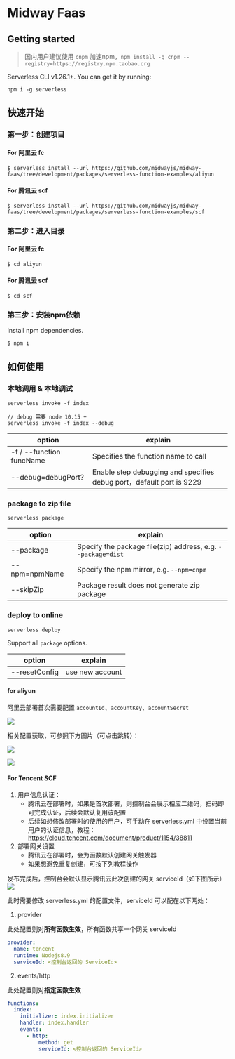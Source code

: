 # Midway Faas

## Getting started

> 国内用户建议使用 `cnpm` 加速npm，`npm install -g cnpm --registry=https://registry.npm.taobao.org`

Serverless CLI v1.26.1+. You can get it by running:

```shell script
npm i -g serverless
```

## 快速开始

### 第一步：创建项目

#### For 阿里云 fc 

```shell script
$ serverless install --url https://github.com/midwayjs/midway-faas/tree/development/packages/serverless-function-examples/aliyun
```

#### For 腾讯云 scf

```shell script
$ serverless install --url https://github.com/midwayjs/midway-faas/tree/development/packages/serverless-function-examples/scf
```

### 第二步：进入目录

#### For 阿里云 fc 

```shell script
$ cd aliyun
```

#### For 腾讯云 scf

```shell script
$ cd scf
```

### 第三步：安装npm依赖

Install npm dependencies.

```shell script
$ npm i
```

## 如何使用

### 本地调用 & 本地调试

```shell script
serverless invoke -f index

// debug 需要 node 10.15 +
serverless invoke -f index --debug
```

| option | explain |
| -- | -- |
| -f / --function funcName| Specifies the function name to call |
| --debug=debugPort?| Enable step debugging and specifies debug port，default port is 9229 |


### package to zip file

```shell script
serverless package
```

| option | explain |
| -- | -- |
| --package | Specify the package file(zip) address, e.g. `--package=dist` |
| --npm=npmName| Specify the npm mirror, e.g. `--npm=cnpm` |
| --skipZip | Package result does not generate zip package |

### deploy to online

```shell script
serverless deploy
```

Support all `package` options.

| option | explain |
| -- | -- |
| --resetConfig | use new account |

#### for aliyun

阿里云部署首次需要配置 `accountId`、`accountKey`、`accountSecret`

![](https://gw.alicdn.com/tfs/TB1EPINp.H1gK0jSZSyXXXtlpXa-1152-514.png)

相关配置获取，可参照下方图片（可点击跳转）：

<a href="https://account.console.aliyun.com/#/secure" target="_blank">![](https://gw.alicdn.com/tfs/TB1QoQapV67gK0jSZPfXXahhFXa-1832-696.png)</a>

<a href="https://usercenter.console.aliyun.com/#/manage/ak" target="_blank">![](https://gw.alicdn.com/tfs/TB1LgQPp1L2gK0jSZFmXXc7iXXa-2406-592.png)</a>

#### For Tencent SCF

1. 用户信息认证：
    - 腾讯云在部署时，如果是首次部署，则控制台会展示相应二维码，扫码即可完成认证，后续会默认复用该配置
    - 后续如想修改部署时的使用的用户，可手动在 serverless.yml 中设置当前用户的认证信息，教程：https://cloud.tencent.com/document/product/1154/38811
2. 部署网关设置
    - 腾讯云在部署时，会为函数默认创建网关触发器
    - 如果想避免重复创建，可按下列教程操作


发布完成后，控制台会默认显示腾讯云此次创建的网关 serviceId（如下图所示）
![](https://gw.alicdn.com/tfs/TB1OqwRp7L0gK0jSZFtXXXQCXXa-2670-410.png)
        
此时需要修改 serverless.yml 的配置文件，serviceId 可以配在以下两处：

1. provider

此处配置则对**所有函数生效**，所有函数共享一个网关 serviceId

```yaml
provider:
  name: tencent
  runtime: Nodejs8.9
  serviceId: <控制台返回的 ServiceId>
```

2. events/http

此处配置则对**指定函数生效**

```yaml
functions:
  index:
    initializer: index.initializer
    handler: index.handler
    events:
      - http:
          method: get
          serviceId: <控制台返回的 ServiceId>
```
